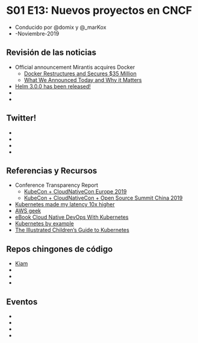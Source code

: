 # S01 E13: Nuevos proyectos en CNCF

- Conducido por @domix y @_marKox
- -Noviembre-2019

## Revisión de las noticias

* Official announcement Mirantis acquires Docker
    * [Docker Restructures and Secures $35 Million](https://www.docker.com/press-release/docker-new-direction)
    * [What We Announced Today and Why it Matters](https://www.mirantis.com/blog/mirantis-acquires-docker-enterprise-platform-business/)
* [Helm 3.0.0 has been released!](https://helm.sh/blog/helm-3-released/)
* []()
* []()



## Twitter!

* []()
* []()
* []()
* []()



## Referencias y Recursos

* Conference Transparency Report
    * [KubeCon + CloudNativeCon Europe 2019](https://events19.linuxfoundation.org/wp-content/uploads/2019/07/KubeCon_EU_19_Report.pdf)
    * [KubeCon + CloudNativeCon + Open Source Summit China 2019](https://events19.linuxfoundation.org/wp-content/uploads/2019/07/KubeCon_China_19_Report_final.pdf)
* [Kubernetes made my latency 10x higher](https://srvaroa.github.io/kubernetes/migration/latency/dns/java/aws/microservices/2019/10/22/kubernetes-added-a-0-to-my-latency.html)
* [AWS geek](https://www.awsgeek.com/)
* [eBook Cloud Native DevOps With Kubernetes](https://www.nginx.com/resources/library/cloud-native-devops-with-kubernetes/)
* [Kubernetes by example](http://kubernetesbyexample.com/)
* [The Illustrated Children’s Guide to Kubernetes](https://www.cncf.io/the-childrens-illustrated-guide-to-kubernetes/)



## Repos chingones de código

* [Kiam](https://github.com/uswitch/kiam)
* []()
* []()
* []()



## Eventos

* []()
* []()
* []()
* []()